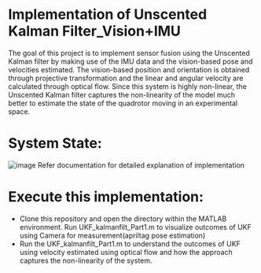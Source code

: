 # Implementation of Unscented Kalman Filter_Vision+IMU
 The goal of this project is to implement sensor fusion using the Unscented Kalman filter by making use of the IMU data and the vision-based pose and velocities estimated. The vision-based position and orientation is obtained through projective transformation and the linear and angular velocity are calculated through optical flow. Since this system is highly non-linear, the Unscented Kalman filter captures the non-linearity of the model much better to estimate the state of the quadrotor moving in an experimental space. 
# System State:
![image](https://github.com/user-attachments/assets/dddc7fa0-a499-4f43-a570-df25f644a184)
Refer documentation for detailed explanation of implementation
# Execute this implementation:
 - Clone this repository and open the directory within the MATLAB environment. Run UKF_kalmanfilt_Part1.m to visualize outcomes of UKF using Camera for measurement(apriltag pose estimation)
 - Run the UKF_kalmanfilt_Part1.m to understand the outcomes of UKF using velocity estimated using optical flow and how the approach captures the non-linearity of the system.
